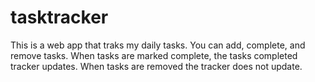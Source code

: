 # tasktracker

This is a web app that traks my daily tasks. You can add, complete, and remove tasks. When tasks are marked complete, the tasks completed tracker updates. When tasks are removed the tracker does not update. 
